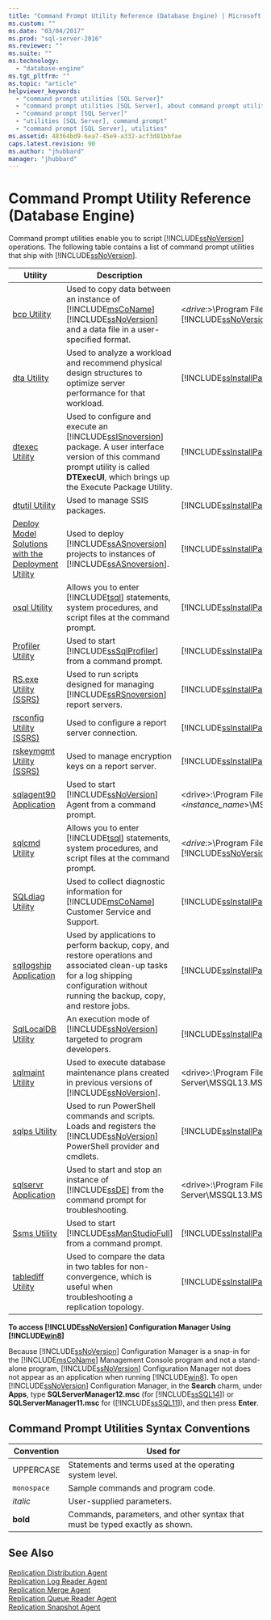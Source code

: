 ```yaml
---
title: "Command Prompt Utility Reference (Database Engine) | Microsoft Docs"
ms.custom: ""
ms.date: "03/04/2017"
ms.prod: "sql-server-2016"
ms.reviewer: ""
ms.suite: ""
ms.technology: 
  - "database-engine"
ms.tgt_pltfrm: ""
ms.topic: "article"
helpviewer_keywords: 
  - "command prompt utilities [SQL Server]"
  - "command prompt utilities [SQL Server], about command prompt utilities"
  - "command prompt [SQL Server]"
  - "utilities [SQL Server], command prompt"
  - "command prompt [SQL Server], utilities"
ms.assetid: 48364bd9-6ea7-45e9-a332-acf3d81bbfae
caps.latest.revision: 90
ms.author: "jhubbard"
manager: "jhubbard"
---
```

# Command Prompt Utility Reference (Database Engine)
  Command prompt utilities enable you to script [!INCLUDE[ssNoVersion](../a9notintoc/includes/ssnoversion-md.md)] operations. The following table contains a list of command prompt utilities that ship with [!INCLUDE[ssNoVersion](../a9notintoc/includes/ssnoversion-md.md)].  
  
|**Utility**|**Description**|**Installed in**|  
|-----------------|---------------------|----------------------|  
|[bcp Utility](../tools/bcp-utility.md)|Used to copy data between an instance of [!INCLUDE[msCoName](../a9notintoc/includes/msconame-md.md)] [!INCLUDE[ssNoVersion](../a9notintoc/includes/ssnoversion-md.md)] and a data file in a user-specified format.|\<*drive*:>\Program Files\\[!INCLUDE[msCoName](../a9notintoc/includes/msconame-md.md)][!INCLUDE[ssNoVersion](../a9notintoc/includes/ssnoversion-md.md)]\Client SDK\ODBC\110\Tools\Binn|  
|[dta Utility](../tools/dta/dta-utility.md)|Used to analyze a workload and recommend physical design structures to optimize server performance for that workload.|[!INCLUDE[ssInstallPathVar](../analysis-services/instances/install/windows/includes/ssinstallpathvar-md.md)]Tools\Binn|  
|[dtexec Utility](../integration-services/packages/dtexec-utility.md)|Used to configure and execute an [!INCLUDE[ssISnoversion](../a9notintoc/includes/ssisnoversion-md.md)] package. A user interface version of this command prompt utility is called **DTExecUI**, which brings up the Execute Package Utility.|[!INCLUDE[ssInstallPathVar](../analysis-services/instances/install/windows/includes/ssinstallpathvar-md.md)]DTS\Binn|  
|[dtutil Utility](../integration-services/dtutil-utility.md)|Used to manage SSIS packages.|[!INCLUDE[ssInstallPathVar](../analysis-services/instances/install/windows/includes/ssinstallpathvar-md.md)]DTS\Binn|  
|[Deploy Model Solutions with the Deployment Utility](../analysis-services/multidimensional-models/deploy-model-solutions-with-the-deployment-utility.md)|Used to deploy [!INCLUDE[ssASnoversion](../a9notintoc/includes/ssasnoversion-md.md)] projects to instances of [!INCLUDE[ssASnoversion](../a9notintoc/includes/ssasnoversion-md.md)].|[!INCLUDE[ssInstallPathVar](../analysis-services/instances/install/windows/includes/ssinstallpathvar-md.md)]Tools\Binn\VShell\Common7\IDE|  
|[osql Utility](../tools/osql-utility.md)|Allows you to enter [!INCLUDE[tsql](../a9notintoc/includes/tsql-md.md)] statements, system procedures, and script files at the command prompt.|[!INCLUDE[ssInstallPathVar](../analysis-services/instances/install/windows/includes/ssinstallpathvar-md.md)]Tools\Binn|  
|[Profiler Utility](../tools/profiler-utility.md)|Used to start [!INCLUDE[ssSqlProfiler](../a9retired/includes/sssqlprofiler-md.md)] from a command prompt.|[!INCLUDE[ssInstallPathVar](../analysis-services/instances/install/windows/includes/ssinstallpathvar-md.md)]Tools\Binn|  
|[RS.exe Utility &#40;SSRS&#41;](../reporting-services/tools/rs.exe-utility-ssrs.md)|Used to run scripts designed for managing [!INCLUDE[ssRSnoversion](../a9notintoc/includes/ssrsnoversion-md.md)] report servers.|[!INCLUDE[ssInstallPathVar](../analysis-services/instances/install/windows/includes/ssinstallpathvar-md.md)]Tools\Binn|  
|[rsconfig Utility &#40;SSRS&#41;](../reporting-services/tools/rsconfig-utility-ssrs.md)|Used to configure a report server connection.|[!INCLUDE[ssInstallPathVar](../analysis-services/instances/install/windows/includes/ssinstallpathvar-md.md)]Tools\Binn|  
|[rskeymgmt Utility &#40;SSRS&#41;](../reporting-services/tools/rskeymgmt-utility-ssrs.md)|Used to manage encryption keys on a report server.|[!INCLUDE[ssInstallPathVar](../analysis-services/instances/install/windows/includes/ssinstallpathvar-md.md)]Tools\Binn|  
|[sqlagent90 Application](../tools/sqlagent90-application.md)|Used to start [!INCLUDE[ssNoVersion](../a9notintoc/includes/ssnoversion-md.md)] Agent from a command prompt.|\<drive>:\Program Files\Microsoft SQL Server\\<*instance_name*>\MSSQL\Binn|  
|[sqlcmd Utility](../tools/sqlcmd-utility.md)|Allows you to enter [!INCLUDE[tsql](../a9notintoc/includes/tsql-md.md)] statements, system procedures, and script files at the command prompt.|\<*drive*:>\Program Files\\[!INCLUDE[msCoName](../a9notintoc/includes/msconame-md.md)][!INCLUDE[ssNoVersion](../a9notintoc/includes/ssnoversion-md.md)]\Client SDK\ODBC\110\Tools\Binn|  
|[SQLdiag Utility](../tools/sqldiag-utility.md)|Used to collect diagnostic information for [!INCLUDE[msCoName](../a9notintoc/includes/msconame-md.md)] Customer Service and Support.|[!INCLUDE[ssInstallPathVar](../analysis-services/instances/install/windows/includes/ssinstallpathvar-md.md)]Tools\Binn|  
|[sqllogship Application](../tools/sqllogship-application.md)|Used by applications to perform backup, copy, and restore operations and associated clean-up tasks for a log shipping configuration without running the backup, copy, and restore jobs.|[!INCLUDE[ssInstallPathVar](../analysis-services/instances/install/windows/includes/ssinstallpathvar-md.md)]Tools\Binn|  
|[SqlLocalDB Utility](../tools/sqllocaldb-utility.md)|An execution mode of [!INCLUDE[ssNoVersion](../a9notintoc/includes/ssnoversion-md.md)] targeted to program developers.|[!INCLUDE[ssInstallPathVar](../analysis-services/instances/install/windows/includes/ssinstallpathvar-md.md)]Tools\Binn\|  
|[sqlmaint Utility](../tools/sqlmaint-utility.md)|Used to execute database maintenance plans created in previous versions of [!INCLUDE[ssNoVersion](../a9notintoc/includes/ssnoversion-md.md)].|\<drive>:\Program Files\Microsoft SQL Server\MSSQL13.MSSQLSERVER\MSSQL\Binn|  
|[sqlps Utility](../tools/sqlps-utility.md)|Used to run PowerShell commands and scripts. Loads and registers the [!INCLUDE[ssNoVersion](../a9notintoc/includes/ssnoversion-md.md)] PowerShell provider and cmdlets.|[!INCLUDE[ssInstallPathVar](../analysis-services/instances/install/windows/includes/ssinstallpathvar-md.md)]Tools\Binn|  
|[sqlservr Application](../tools/sqlservr-application.md)|Used to start and stop an instance of [!INCLUDE[ssDE](../a9notintoc/includes/ssde-md.md)] from the command prompt for troubleshooting.|\<drive>:\Program Files\Microsoft SQL Server\MSSQL13.MSSQLSERVER\MSSQL\Binn|  
|[Ssms Utility](../tools/sql-server-management-studio/ssms-utility.md)|Used to start [!INCLUDE[ssManStudioFull](../a9notintoc/includes/ssmanstudiofull-md.md)] from a command prompt.|[!INCLUDE[ssInstallPathVar](../analysis-services/instances/install/windows/includes/ssinstallpathvar-md.md)]Tools\Binn\VSShell\Common7\IDE|  
|[tablediff Utility](../tools/tablediff-utility.md)|Used to compare the data in two tables for non-convergence, which is useful when troubleshooting a replication topology.|[!INCLUDE[ssInstallPathVar](../analysis-services/instances/install/windows/includes/ssinstallpathvar-md.md)]COM|  
  
 **To access [!INCLUDE[ssNoVersion](../a9notintoc/includes/ssnoversion-md.md)] Configuration Manager Using [!INCLUDE[win8](../a9notintoc/includes/win8-md.md)]**  
  
 Because [!INCLUDE[ssNoVersion](../a9notintoc/includes/ssnoversion-md.md)] Configuration Manager is a snap-in for the [!INCLUDE[msCoName](../a9notintoc/includes/msconame-md.md)] Management Console program and not a stand-alone program, [!INCLUDE[ssNoVersion](../a9notintoc/includes/ssnoversion-md.md)] Configuration Manager not does not appear as an application when running [!INCLUDE[win8](../a9notintoc/includes/win8-md.md)]. To open [!INCLUDE[ssNoVersion](../a9notintoc/includes/ssnoversion-md.md)] Configuration Manager, in the **Search** charm, under **Apps**, type **SQLServerManager12.msc** (for [!INCLUDE[ssSQL14](../a9notintoc/includes/sssql14-md.md)]) or **SQLServerManager11.msc** for ([!INCLUDE[ssSQL11](../a9notintoc/includes/sssql11-md.md)]), and then press **Enter**.  
  
## Command Prompt Utilities Syntax Conventions  
  
|**Convention**|**Used for**|  
|--------------------|------------------|  
|UPPERCASE|Statements and terms used at the operating system level.|  
|`monospace`|Sample commands and program code.|  
|*italic*|User-supplied parameters.|  
|**bold**|Commands, parameters, and other syntax that must be typed exactly as shown.|  
  
## See Also  
 [Replication Distribution Agent](../relational-databases/replication/agents/replication-distribution-agent.md)   
 [Replication Log Reader Agent](../relational-databases/replication/agents/replication-log-reader-agent.md)   
 [Replication Merge Agent](../relational-databases/replication/agents/replication-merge-agent.md)   
 [Replication Queue Reader Agent](../relational-databases/replication/agents/replication-queue-reader-agent.md)   
 [Replication Snapshot Agent](../relational-databases/replication/agents/replication-snapshot-agent.md)  
  
  
